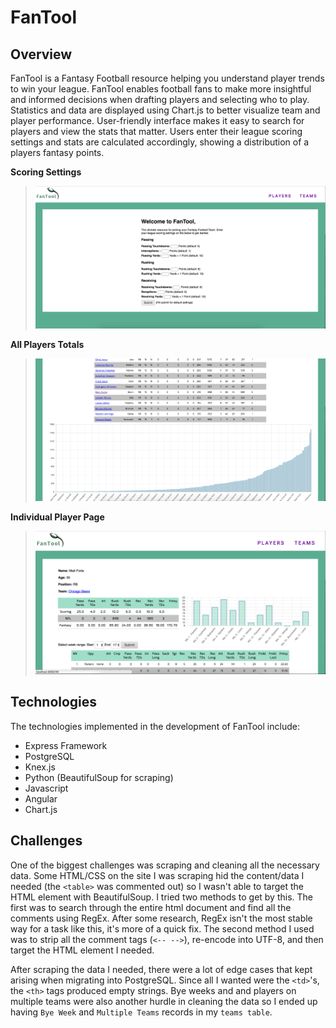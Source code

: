 # FanTool

## Overview

FanTool is a Fantasy Football resource helping you understand player trends to win your league. FanTool enables football fans to make more insightful and informed decisions when drafting players and selecting who to play. Statistics and data are displayed using Chart.js to better visualize team and player performance. User-friendly interface makes it easy to search for players and view the stats that matter. Users enter their league scoring settings and stats are calculated accordingly, showing a distribution of a players fantasy points.

__Scoring Settings__

><img src="/client/images/readme-ss1.png" width="500">

__All Players Totals__

><img src="/client/images/readme-ss2.png" width="500">

__Individual Player Page__

><img src="/client/images/readme-ss3.png" width="500">

## Technologies

The technologies implemented in the development of FanTool include:

* Express Framework
* PostgreSQL
* Knex.js
* Python (BeautifulSoup for scraping)
* Javascript
* Angular
* Chart.js

## Challenges

One of the biggest challenges was scraping and cleaning all the necessary data. Some HTML/CSS on the site I was scraping hid the content/data I needed (the `<table>` was commented out) so I wasn't able to target the HTML element with BeautifulSoup. I tried two methods to get by this. The first was to search through the entire html document and find all the comments using RegEx. After some research, RegEx isn't the most stable way for a task like this, it's more of a quick fix. The second method I used was to strip all the comment tags (`<-- -->`), re-encode into UTF-8, and then target the HTML element I needed.

After scraping the data I needed, there were a lot of edge cases that kept arising when migrating into PostgreSQL. Since all I wanted were the `<td>`'s, the `<th>` tags produced empty strings. Bye weeks and and players on multiple teams were also another hurdle in cleaning the data so I ended up having `Bye Week` and `Multiple Teams` records in my `teams table`.
